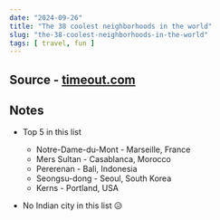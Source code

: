 ```yaml
---
date: "2024-09-26"
title: "The 38 coolest neighborhoods in the world"
slug: "the-38-coolest-neighborhoods-in-the-world"
tags: [ travel, fun ]
---
```




## Source - [timeout.com][1]

## Notes
* Top 5 in this list
  * Notre-Dame-du-Mont - Marseille, France
  * Mers Sultan - Casablanca, Morocco
  * Pererenan - Bali, Indonesia
  * Seongsu-dong - Seoul, South Korea
  * Kerns - Portland, USA
* No Indian city in this list 😥



   [1]: https://www.timeout.com/travel/coolest-neighbourhoods-in-the-world
